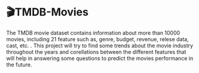# 🎬TMDB-Movies
The TMDB movie dataset contains information about more than 10000 movies, including 21 feature such as, genre, budget, revenue, relese data, cast, etc. . This project will try to find some trends about the movie industry throughout the years and corellations between the different features that will help in answering some questions to predict the movies performance in the future.
